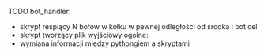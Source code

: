 TODO
bot_handler:
- skrypt respiący N botów w kółku w pewnej odległości od środka i bot cel
- skrypt tworzący plik wyjściowy
ogolne:
- wymiana informacji miedzy pythongiem a skryptami